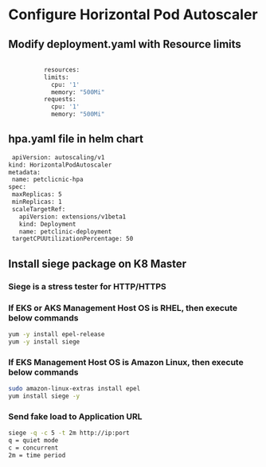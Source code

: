 # Configure Horizontal Pod Autoscaler

## Modify deployment.yaml with Resource limits
```sh
  
          resources:
          limits:
            cpu: '1'
            memory: "500Mi"
          requests:
            cpu: '1'
            memory: "500Mi"
  ```
## hpa.yaml file in helm chart
 ```sh
  apiVersion: autoscaling/v1
kind: HorizontalPodAutoscaler
metadata:
  name: petclicnic-hpa
spec:
  maxReplicas: 5
  minReplicas: 1
  scaleTargetRef:
    apiVersion: extensions/v1beta1
    kind: Deployment
    name: petclinic-deployment
  targetCPUUtilizationPercentage: 50
  ```
## Install siege package on K8 Master

### Siege is a stress tester for HTTP/HTTPS


### If EKS or AKS Management Host OS is RHEL, then execute below commands
```sh
yum -y install epel-release
yum -y install siege
```
### If EKS Management Host OS is Amazon Linux, then execute below commands
```sh
sudo amazon-linux-extras install epel
yum install siege -y
```
### Send fake load to Application URL 
```sh
siege -q -c 5 -t 2m http://ip:port
q = quiet mode
c = concurrent
2m = time period
```
